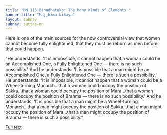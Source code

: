 ```yaml
---
title: "MN 115 Bahudhatuka: The Many Kinds of Elements "
banner-title: "Majjhima Nikāya" 
layout: subnav 
subnav: suttas-mn 
---
```



Here is one of the main sources for the now controversial view that women cannot become fully enlightened, that they must be reborn as men before that could happen.


"He understands: 'It is impossible, it cannot happen that a woman could be an Accomplished One, a Fully Enlightened One ― there is no such possibility.' And he understands: 'It is possible that a man might be an Accomplished One, a Fully Enlightened One ― there is such a possibility.' He understands: 'It is impossible, it cannot happen that a woman could be a Wheel-turning Monarch...that a woman could occupy the position of Sakka...that a woman could occupy the position of Māra...that a woman could occupy the position of Brahma ― there is no such possibility.' And he understands: 'It is possible that a man might be a Wheel-turning Monarch...that a man might occupy the position of Sakka...that a man might occupy the position of Mara...that a man might occupy the position of Brahma ― there is such a possibility."


[Full text](http://www.yellowrobe.com/component/content/article/120-majjhima-nikaya/321-bahudhtuka-sutta-the-many-kinds-of-elements.html)
